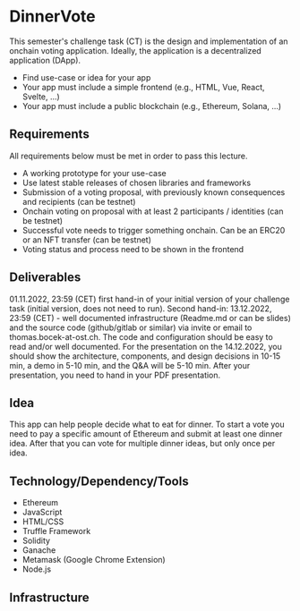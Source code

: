 # DinnerVote


This semester's challenge task (CT) is the design and implementation of an onchain voting application. Ideally, the application is a decentralized 
application (DApp).

* Find use-case or idea for your app
* Your app must include a simple frontend (e.g., HTML, Vue, React, Svelte, ...)
* Your app must include a public blockchain (e.g., Ethereum, Solana, ...)

## Requirements
All requirements below must be met in order to pass this lecture.

* A working prototype for your use-case
* Use latest stable releases of chosen libraries and frameworks
* Submission of a voting proposal, with previously known consequences and recipients (can be testnet)
* Onchain voting on proposal with at least 2 participants / identities (can be testnet)
* Successful vote needs to trigger something onchain. Can be an ERC20 or an NFT transfer (can be testnet)
* Voting status and process need to be shown in the frontend 

## Deliverables
01.11.2022, 23:59 (CET) first hand-in of your initial version of your challenge task (initial version, does not need to run). 
Second hand-in: 13.12.2022, 23:59 (CET) - well documented infrastructure (Readme.md or can be slides) and the source code (github/gitlab or similar) 
via invite or email to thomas.bocek-at-ost.ch. The code and configuration should be easy to read and/or well documented. For the presentation on 
the 14.12.2022, you should show the architecture, components, and design decisions in 10-15 min, a demo in 5-10 min, and the Q&A will be 5-10 min. 
After your presentation, you need to hand in your PDF presentation.
 
## Idea
This app can help people decide what to eat for dinner. To start a vote you need to pay a specific amount of Ethereum and submit at least one dinner idea. After that you can vote for multiple dinner ideas, but only once per idea.

## Technology/Dependency/Tools
* Ethereum
* JavaScript
* HTML/CSS
* Truffle Framework
* Solidity
* Ganache
* Metamask (Google Chrome Extension)
* Node.js


## Infrastructure
